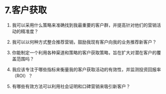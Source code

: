 



# 7.客户获取



1.  我可以采用什么策略来准确找到我最重要的客户群，并提高针对他们的营销活动的精准度？

1.  我可以以何种方式整合推荐营销，鼓励我现有客户向我的业务推荐新客户？

1.  你能制定一个利用各种渠道和策略的客户获取策略，旨在扩大对潜在客户的覆盖范围吗？

1.  我应该专注于哪些指标来衡量我的客户获取活动的有效性，并监测投资回报率（ROI）？

1.  有哪些有效方法可以利用社会证明和口碑营销来吸引新客户？
